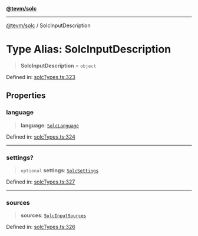 [**@tevm/solc**](../README.md)

***

[@tevm/solc](../globals.md) / SolcInputDescription

# Type Alias: SolcInputDescription

> **SolcInputDescription** = `object`

Defined in: [solcTypes.ts:323](https://github.com/evmts/tevm-monorepo/blob/main/bundler-packages/solc/src/solcTypes.ts#L323)

## Properties

### language

> **language**: [`SolcLanguage`](SolcLanguage.md)

Defined in: [solcTypes.ts:324](https://github.com/evmts/tevm-monorepo/blob/main/bundler-packages/solc/src/solcTypes.ts#L324)

***

### settings?

> `optional` **settings**: [`SolcSettings`](SolcSettings.md)

Defined in: [solcTypes.ts:327](https://github.com/evmts/tevm-monorepo/blob/main/bundler-packages/solc/src/solcTypes.ts#L327)

***

### sources

> **sources**: [`SolcInputSources`](SolcInputSources.md)

Defined in: [solcTypes.ts:326](https://github.com/evmts/tevm-monorepo/blob/main/bundler-packages/solc/src/solcTypes.ts#L326)
